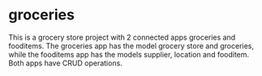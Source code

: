 # groceries

This is a grocery store project with 2 connected apps groceries and fooditems. The groceries app has the model grocery store and groceries, while the fooditems app has the models supplier, location and fooditem.
Both apps have CRUD operations.
